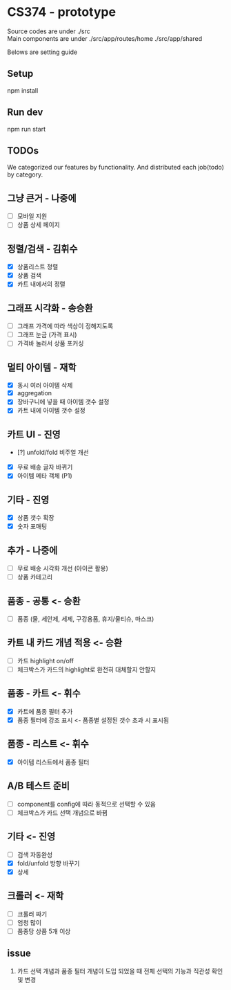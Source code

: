 # CS374 - prototype

Source codes are under ./src <br>
Main components are under
  ./src/app/routes/home
  ./src/app/shared

Belows are setting guide

## Setup
  npm install

## Run dev
  npm run start

## TODOs 
  We categorized our features by functionality.
  And distributed each job(todo) by category.

## 그냥 큰거 - 나중에
- [ ] 모바일 지원
- [ ] 상품 상세 페이지

## 정렬/검색 - 김휘수
- [X] 상품리스트 정렬
- [X] 상품 검색
- [X] 카트 내에서의 정렬

## 그래프 시각화 - 송승환
- [ ] 그래프 가격에 따라 색상이 정해지도록
- [ ] 그래프 눈금 (가격 표시)
- [ ] 가격바 눌러서 상품 포커싱

## 멀티 아이템 - 재학
- [x] 동시 여러 아이템 삭제
- [x] aggregation
- [x] 장바구니에 넣을 때 아이템 갯수 설정
- [x] 카트 내에 아이템 갯수 설정

## 카트 UI - 진영
- [?] unfold/fold 비주얼 개선
- [x] 무료 배송 글자 바뀌기
- [x] 아이템 메타 객체 (P1)

## 기타 - 진영
- [x] 상품 갯수 확장
- [x] 숫자 포매팅

## 추가 - 나중에
- [ ] 무료 배송 시각화 개선 (아이콘 활용)
- [ ] 상품 카테고리

## 품종 - 공통 <- 승환
- [ ] 품종 (물, 세안제, 세제, 구강용품, 휴지/물티슈, 마스크)

## 카트 내 카드 개념 적용 <- 승환
- [ ] 카드  highlight on/off
- [ ] 체크박스가 카드의 highlight로 완전히 대체할지 안할지

## 품종 - 카트 <- 휘수
- [X] 카트에 품종 필터 추가
- [X] 품종 필터에 강조 표시 <- 품종별 설정된 갯수 초과 시 표시됨

## 품종 - 리스트 <- 휘수
- [X] 아이템 리스트에서 품종 필터

## A/B 테스트 준비 
- [ ] component를 config에 따라 동적으로 선택할 수 있음
- [ ] 체크박스가 카드 선택 개념으로 바뀜

## 기타 <- 진영
- [ ] 검색 자동완성
- [x] fold/unfold 방향 바꾸기
- [x] 상세

## 크롤러 <- 재학
- [ ] 크롤러 짜기
- [ ] 엄청 많이
- [ ] 품종당 상품 5개 이상

## issue
1. 카드 선택 개념과 품종 필터 개념이 도입 되었을 때 전체 선택의 기능과 직관성 확인 및 변경
